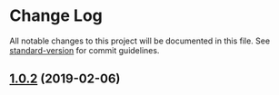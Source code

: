 # Change Log

All notable changes to this project will be documented in this file. See [standard-version](https://github.com/conventional-changelog/standard-version) for commit guidelines.

<a name="1.0.2"></a>
## [1.0.2](https://github.com/clickagy/eslint-config/compare/v1.0.1...v1.0.2) (2019-02-06)
